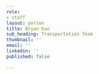 ```yaml
---
role:
- staff
layout: person
title: Bryan Kao
sub_heading: Transportation Team
thumbnail: ''
email: ''
linkedin: ''
published: false

---
```

